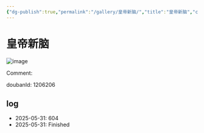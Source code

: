 ```yaml
---
{"dg-publish":true,"permalink":"/gallery/皇帝新脑/","title":"皇帝新脑","created":"2025-06-16T14:31:18.439+08:00"}
---
```



# 皇帝新脑

![image](https://hiraeth-picbed.oss-cn-beijing.aliyuncs.com/20250531155351.webp)

Comment: 



doubanId: 1206206

## log

- 2025-05-31: 604
- 2025-05-31: Finished
